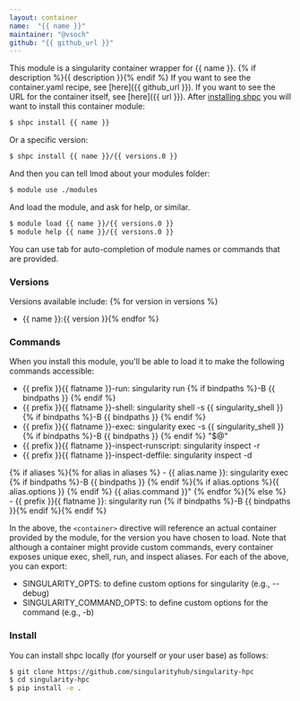 ```yaml
---
layout: container
name:  "{{ name }}"
maintainer: "@vsoch"
github: "{{ github_url }}"
---
```


This module is a singularity container wrapper for {{ name }}.
{% if description %}{{ description }}{% endif %}
If you want to see the container.yaml recipe, see [here]({{ github_url }}). 
If you want to see the URL for the container itself, see [here]({{ url }}).
After [installing shpc](#install) you will want to install this container module:

```bash
$ shpc install {{ name }}
```

Or a specific version:

```bash
$ shpc install {{ name }}/{{ versions.0 }}
```

And then you can tell lmod about your modules folder:

```bash
$ module use ./modules
```

And load the module, and ask for help, or similar.

```bash
$ module load {{ name }}/{{ versions.0 }}
$ module help {{ name }}/{{ versions.0 }}
```

You can use tab for auto-completion of module names or commands that are provided.

### Versions

Versions available include:
{% for version in versions %}
 - {{ name }}:{{ version }}{% endfor %}


### Commands

When you install this module, you'll be able to load it to make the following commands accessible:

 - {{ prefix }}{{ flatname }}-run:
       singularity run {% if bindpaths %}-B {{ bindpaths }} {% endif %}<container>
 - {{ prefix }}{{ flatname }}-shell:
       singularity shell -s {{ singularity_shell }} {% if bindpaths %}-B {{ bindpaths }} {% endif %}<container>
 - {{ prefix }}{{ flatname }}-exec:
       singularity exec -s {{ singularity_shell }} {% if bindpaths %}-B {{ bindpaths }} {% endif %}<container> "$@"
 - {{ prefix }}{{ flatname }}-inspect-runscript:
       singularity inspect -r <container>
 - {{ prefix }}{{ flatname }}-inspect-deffile:
       singularity inspect -d <container>

{% if aliases %}{% for alias in aliases %} - {{ alias.name }}:
       singularity exec {% if bindpaths %}-B {{ bindpaths }} {% endif %}{% if alias.options %}{{ alias.options }} {% endif %}<container> {{ alias.command }}"
{% endfor %}{% else %} - {{ prefix }}{{ flatname }}: singularity run {% if bindpaths %}-B {{ bindpaths }}{% endif %}<container>{% endif %}

In the above, the `<container>` directive will reference an actual container provided
by the module, for the version you have chosen to load. Note that although a container
might provide custom commands, every container exposes unique exec, shell, run, and
inspect aliases. For each of the above, you can export:

 - SINGULARITY_OPTS: to define custom options for singularity (e.g., --debug)
 - SINGULARITY_COMMAND_OPTS: to define custom options for the command (e.g., -b)

 
 
### Install

You can install shpc locally (for yourself or your user base) as follows:

```bash
$ git clone https://github.com/singularityhub/singularity-hpc
$ cd singularity-hpc
$ pip install -e .
```
